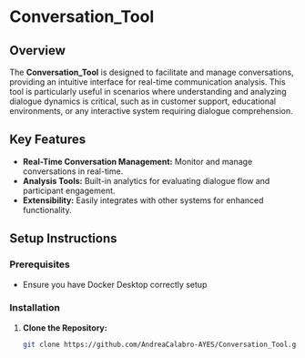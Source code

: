 # Conversation_Tool

## Overview
The **Conversation_Tool** is designed to facilitate and manage conversations, providing an intuitive interface for real-time communication analysis. This tool is particularly useful in scenarios where understanding and analyzing dialogue dynamics is critical, such as in customer support, educational environments, or any interactive system requiring dialogue comprehension.

## Key Features
- **Real-Time Conversation Management:** Monitor and manage conversations in real-time.
- **Analysis Tools:** Built-in analytics for evaluating dialogue flow and participant engagement.
- **Extensibility:** Easily integrates with other systems for enhanced functionality.

## Setup Instructions

### Prerequisites
- Ensure you have Docker Desktop correctly setup

### Installation
1. **Clone the Repository:**
   ```bash
   git clone https://github.com/AndreaCalabro-AYES/Conversation_Tool.git
    ```
